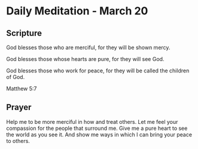 # Daily Meditation - March 20

## Scripture

God blesses those who are merciful,    for they will be shown mercy.

God blesses those whose hearts are pure,    for they will see God.

God blesses those who work for peace,    for they will be called the children of
God.

Matthew 5:7


## Prayer

Help me to be more merciful in how and treat others.  Let me feel your compassion
for the people that surround me.  Give me a pure heart to see the world as
you see it.  And show me ways in which I can bring your peace to others.

